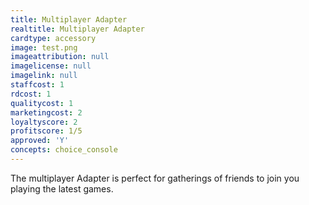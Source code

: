 ```yaml
---
title: Multiplayer Adapter
realtitle: Multiplayer Adapter
cardtype: accessory
image: test.png
imageattribution: null
imagelicense: null
imagelink: null
staffcost: 1
rdcost: 1
qualitycost: 1
marketingcost: 2
loyaltyscore: 2
profitscore: 1/5
approved: 'Y'
concepts: choice_console
---
```


The multiplayer Adapter is perfect for gatherings of friends to join you playing the latest games.
